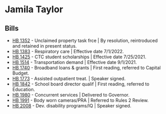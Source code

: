 # Jamila Taylor
## Bills
* [HB 1352](/bill/2021-22/hb/1352/) - Unclaimed property task frce | By resolution, reintroduced and retained in present status.
* [HB 1383](/bill/2021-22/hb/1383/) - Respiratory care | Effective date 7/1/2022.
* [HB 1425](/bill/2021-22/hb/1425/) - CTC student scholarships | Effective date 7/25/2021.
* [HB 1514](/bill/2021-22/hb/1514/) - Transportation demand | Effective date 9/1/2021.
* [HB 1740](/bill/2021-22/hb/1740/) - Broadband loans & grants | First reading, referred to Capital Budget.
* [HB 1773](/bill/2021-22/hb/1773/) - Assisted outpatient treat. | Speaker signed.
* [HB 1842](/bill/2021-22/hb/1842/) - School board director qualif | First reading, referred to Education.
* [HB 1980](/bill/2021-22/hb/1980/) - Concurrent services | Delivered to Governor.
* [HB 1991](/bill/2021-22/hb/1991/) - Body worn cameras/PRA | Referred to Rules 2 Review.
* [HB 2008](/bill/2021-22/hb/2008/) - Dev. disability programs/IQ | Speaker signed.
